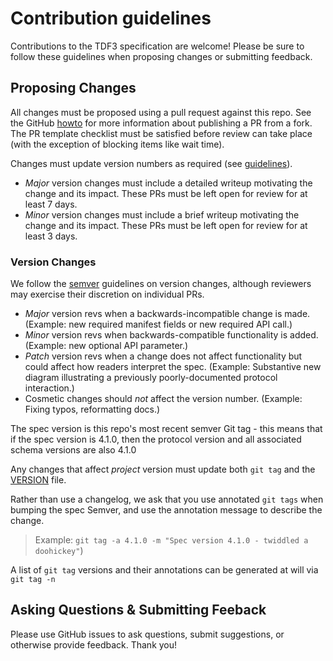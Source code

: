 # Contribution guidelines

Contributions to the TDF3 specification are welcome! Please be sure to follow these guidelines when proposing changes or submitting feedback.

## Proposing Changes

All changes must be proposed using a pull request against this repo. See the GitHub [howto](https://help.github.com/en/articles/about-pull-requests) for more information about publishing a PR from a fork. The PR template checklist must be satisfied before review can take place (with the exception of blocking items like wait time).

Changes must update version numbers as required (see [guidelines](#version-changes)).	

* _Major_ version changes must include a detailed writeup motivating the change and its impact. These PRs must be left open for review for at least 7 days.
* _Minor_ version changes must include a brief writeup motivating the change and its impact. These PRs must be left open for review for at least 3 days.

### Version Changes

We follow the [semver](https://semver.org/spec/v2.0.0.html) guidelines on version changes, although reviewers may exercise their discretion on individual PRs.

* _Major_ version revs when a backwards-incompatible change is made. (Example: new required manifest fields or new required API call.)
* _Minor_ version revs when backwards-compatible functionality is added. (Example: new optional API parameter.)
* _Patch_ version revs when a change does not affect functionality but could affect how readers interpret the spec. (Example: Substantive new diagram illustrating a previously poorly-documented protocol interaction.)
* Cosmetic changes should _not_ affect the version number. (Example: Fixing typos, reformatting docs.)

The spec version is this repo's most recent semver Git tag - this means that if the spec version is 4.1.0, then the protocol version and all associated schema versions are also 4.1.0

Any changes that affect _project_ version must update both `git tag` and the [VERSION](VERSION) file.

Rather than use a changelog, we ask that you use annotated `git tags` when bumping the spec Semver, and use the annotation message to describe the change.
> Example: `git tag -a 4.1.0 -m "Spec version 4.1.0 - twiddled a doohickey"`)

A list of `git tag` versions and their annotations can be generated at will via `git tag -n`

## Asking Questions & Submitting Feeback

Please use GitHub issues to ask questions, submit suggestions, or otherwise provide feedback. Thank you!
